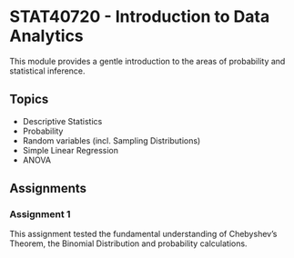 # STAT40720 - Introduction to Data Analytics

This module provides a gentle introduction to the areas of probability and statistical inference. 

## Topics

- Descriptive Statistics
- Probability
- Random variables (incl. Sampling Distributions)
- Simple Linear Regression
- ANOVA

## Assignments

### Assignment 1

This assignment tested the fundamental understanding of Chebyshev’s Theorem, the Binomial Distribution and probability calculations.
